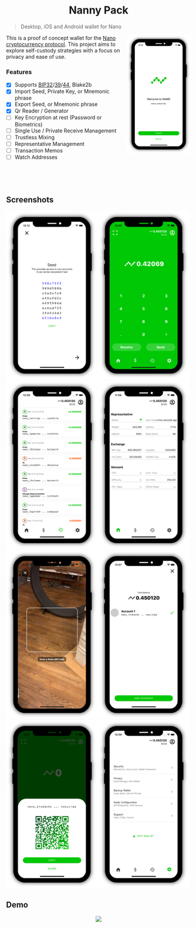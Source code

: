 <h1 align="center">Nanny Pack</h1>

> Desktop, iOS and Android wallet for Nano

<div>
  <img align="right" width="35%" src="resources/welcome.png" />
</div>

This is a proof of concept wallet for the [Nano cryptocurrency protocol](https://github.com/nanocurrency/nano-node). This project aims to explore self-custody strategies with a focus on privacy and ease of use.

### Features
- [x] Supports [BIP32](https://github.com/bitcoin/bips/blob/master/bip-0032.mediawiki)/[39](https://github.com/bitcoin/bips/blob/master/bip-0039.mediawiki)/[44](https://github.com/bitcoin/bips/blob/master/bip-0044.mediawiki), Blake2b
- [x] Import Seed, Private Key, or Mnemonic phrase
- [x] Export Seed, or Mnemonic phrase
- [x] Qr Reader / Generator
- [ ] Key Encryption at rest (Password or Biometrics)
- [ ] Single Use / Private Receive Management
- [ ] Trustless Mixing
- [ ] Representative Management
- [ ] Transaction Memos
- [ ] Watch Addresses

<br/>
<br/>
<br/>

## Screenshots
<img src = "resources/create.png" width="250" /><img src = "resources/transaction.png" width="250" /><img src = "resources/activity.png" width="250" /><img src = "resources/home.png" width="250" /><img src = "resources/camera.png" width="250" /><img src = "resources/accounts.png" width="250" /><img src = "resources/receive.png" width="250" /><img src = "resources/settings.png" width="250" />

## Demo
<p align="center">
  <img src="resources/demo.gif" height="500" />
</p>
